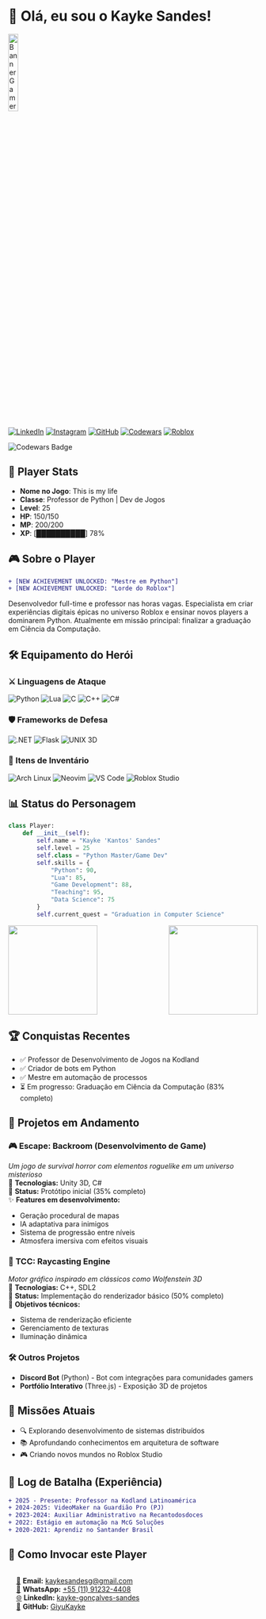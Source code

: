 # 👾 Olá, eu sou o Kayke Sandes! 

<img src="https://i.imgur.com/314IBvG.jpeg" alt="Banner Gamer Kayke Sandes" width="20%">

[![LinkedIn](https://img.shields.io/badge/LinkedIn-0A66C2?style=for-the-badge&logo=linkedin&logoColor=white)](https://www.linkedin.com/in/kayke-gon%C3%A7alves-sandes-171b7223a/)
[![Instagram](https://img.shields.io/badge/Instagram-FF0066?style=for-the-badge&logo=instagram&logoColor=white)](https://www.instagram.com/kayke.gy/)
[![GitHub](https://img.shields.io/badge/GitHub-8A2BE2?style=for-the-badge&logo=github&logoColor=white)](https://github.com/kaykesandes)
[![Codewars](https://img.shields.io/badge/Codewars-B22222?style=for-the-badge&logo=Codewars&logoColor=white)](https://www.codewars.com/users/kaykesandes)
[![Roblox](https://img.shields.io/badge/Roblox-00FF00?style=for-the-badge&logo=roblox&logoColor=white)](https://www.roblox.com/)

![Codewars Badge](https://www.codewars.com/users/kaykesandes/badges/large)

## 🎯 Player Stats

- **Nome no Jogo**: This is my life
- **Classe**: Professor de Python | Dev de Jogos
- **Level**: 25
- **HP**: 150/150
- **MP**: 200/200
- **XP**: [██████████] 78%

## 🎮 Sobre o Player

```diff
+ [NEW ACHIEVEMENT UNLOCKED: "Mestre em Python"]
+ [NEW ACHIEVEMENT UNLOCKED: "Lorde do Roblox"]
```

Desenvolvedor full-time e professor nas horas vagas. Especialista em criar experiências digitais épicas no universo Roblox e ensinar novos players a dominarem Python. Atualmente em missão principal: finalizar a graduação em Ciência da Computação.

## 🛠️ Equipamento do Herói

### ⚔️ Linguagens de Ataque
<div style="display: inline-block">
    <img alt="Python" src="https://img.shields.io/badge/Python-FFD43B?style=for-the-badge&logo=python&logoColor=blue">
    <img alt="Lua" src="https://img.shields.io/badge/Lua-2C2D72?style=for-the-badge&logo=lua&logoColor=white">
    <img alt="C" src="https://img.shields.io/badge/C-A8B9CC?style=for-the-badge&logo=c&logoColor=black">
    <img alt="C++" src="https://img.shields.io/badge/C++-00599C?style=for-the-badge&logo=c%2B%2B&logoColor=white">
    <img alt="C#" src="https://img.shields.io/badge/C%23-239120?style=for-the-badge&logo=c-sharp&logoColor=white">
</div>

### 🛡️ Frameworks de Defesa
<div style="display: inline-block">
    <img alt=".NET" src="https://img.shields.io/badge/.NET-512BD4?style=for-the-badge&logo=.net&logoColor=white">
    <img alt="Flask" src="https://img.shields.io/badge/Flask-000000?style=for-the-badge&logo=flask&logoColor=white">
    <img alt="UNIX 3D" src="https://img.shields.io/badge/UNIX_3D-FF4500?style=for-the-badge&logo=unity&logoColor=white">
</div>

### 🧰 Itens de Inventário
<div style="display: inline-block">
    <img alt="Arch Linux" src="https://img.shields.io/badge/Arch_Linux-1793D1?style=for-the-badge&logo=arch-linux&logoColor=white">
    <img alt="Neovim" src="https://img.shields.io/badge/NeoVim-57A143?style=for-the-badge&logo=neovim&logoColor=white">
    <img alt="VS Code" src="https://img.shields.io/badge/VSCode-007ACC?style=for-the-badge&logo=visual-studio-code&logoColor=white">
    <img alt="Roblox Studio" src="https://img.shields.io/badge/Roblox_Studio-00A2FF?style=for-the-badge&logo=roblox&logoColor=white">
</div>

## 📊 Status do Personagem

```python
class Player:
    def __init__(self):
        self.name = "Kayke 'Kantos' Sandes"
        self.level = 25
        self.class = "Python Master/Game Dev"
        self.skills = {
            "Python": 90,
            "Lua": 85,
            "Game Development": 88,
            "Teaching": 95,
            "Data Science": 75
        }
        self.current_quest = "Graduation in Computer Science"
```

<div style="display: flex; justify-content: space-between;">
    <img height="180em" src="https://github-readme-stats.vercel.app/api?username=kaykesandes&show_icons=true&theme=dark&include_all_commits=true&count_private=true"/>
    <img height="180em" src="https://github-readme-stats.vercel.app/api/top-langs/?username=kaykesandes&layout=compact&langs_count=7&theme=dark"/>
</div>

## 🏆 Conquistas Recentes

- ✅ Professor de Desenvolvimento de Jogos na Kodland
- ✅ Criador de bots em Python
- ✅ Mestre em automação de processos
- ⏳ Em progresso: Graduação em Ciência da Computação (83% completo)

## 🚧 Projetos em Andamento

### 🎮 **Escape: Backroom** (Desenvolvimento de Game)
*Um jogo de survival horror com elementos roguelike em um universo misterioso*  
🔧 **Tecnologias:** Unity 3D, C#  
📌 **Status:** Protótipo inicial (35% completo)  
✨ **Features em desenvolvimento:**  
- Geração procedural de mapas  
- IA adaptativa para inimigos  
- Sistema de progressão entre níveis  
- Atmosfera imersiva com efeitos visuais  

### 🔦 **TCC: Raycasting Engine**
*Motor gráfico inspirado em clássicos como Wolfenstein 3D*  
🔧 **Tecnologias:** C++, SDL2  
📌 **Status:** Implementação do renderizador básico (50% completo)  
🎯 **Objetivos técnicos:**  
- Sistema de renderização eficiente  
- Gerenciamento de texturas  
- Iluminação dinâmica  

### 🛠️ **Outros Projetos**
- **Discord Bot** (Python) - Bot com integrações para comunidades gamers  
- **Portfólio Interativo** (Three.js) - Exposição 3D de projetos  

## 🎲 Missões Atuais

- 🔍 Explorando desenvolvimento de sistemas distribuídos
- 📚 Aprofundando conhecimentos em arquitetura de software
- 🎮 Criando novos mundos no Roblox Studio

## 📜 Log de Batalha (Experiência)

```diff
+ 2025 - Presente: Professor na Kodland Latinoamérica
+ 2024-2025: VideoMaker na Guardião Pro (PJ)
+ 2023-2024: Auxiliar Administrativo na Recantodosdoces
+ 2022: Estágio em automação na McG Soluções
+ 2020-2021: Aprendiz no Santander Brasil
```
## 🔮 Como Invocar este Player

<div style="display: flex; flex-direction: column; gap: 8px; margin-left: 16px;">

[📧](mailto:kaykesandesg@gmail.com) **Email:** [kaykesandesg@gmail.com](mailto:kaykesandesg@gmail.com)  
[📱](https://wa.me/5511912324408) **WhatsApp:** [+55 (11) 91232-4408](https://wa.me/5511912324408)  
[🌐](https://www.linkedin.com/in/kayke-gonçalves-sandes-171b7223a/) **LinkedIn:** [kayke-gonçalves-sandes](https://www.linkedin.com/in/kayke-gonçalves-sandes-171b7223a/)  
[🏰](https://github.com/GiyuKayke) **GitHub:** [GiyuKayke](https://github.com/GiyuKayke)

</div>
